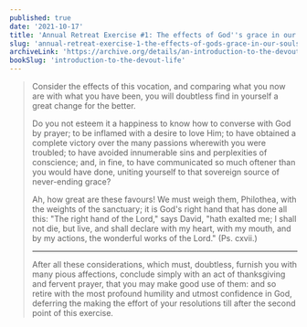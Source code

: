 ```yaml
---
published: true
date: '2021-10-17'
title: 'Annual Retreat Exercise #1: The effects of God''s grace in our souls should make us more grateful and loving of God'
slug: 'annual-retreat-exercise-1-the-effects-of-gods-grace-in-our-souls-should-make-us-more-grateful-and-loving-of-god'
archiveLink: 'https://archive.org/details/an-introduction-to-the-devout-life/page/265?view=theater'
bookSlug: 'introduction-to-the-devout-life'
---
```


> Consider the effects of this vocation, and comparing what you now are with what you have been, you will doubtless find in yourself a great change for the better.
>
> Do you not esteem it a happiness to know how to converse with God by prayer; to be inflamed with a desire to love Him; to have obtained a complete victory over the many passions wherewith you were troubled; to have avoided innumerable sins and perplexities of conscience; and, in fine, to have communicated so much oftener than you would have done, uniting yourself to that sovereign source of never-ending grace?
>
> Ah, how great are these favours! We must weigh them, Philothea, with the weights of the sanctuary; it is God's right hand that has done all this: "The right hand of the Lord," says David, "hath exalted me; I shall not die, but live, and shall declare with my heart, with my mouth, and by my actions, the wonderful works of the Lord." (Ps. cxvii.)
>
> ---
>
> After all these considerations, which must, doubtless, furnish you with many pious affections, conclude simply with an act of thanksgiving and fervent prayer, that you may make good use of them: and so retire with the most profound humility and utmost confidence in God, deferring the making the effort of your resolutions till after the second point of this exercise.